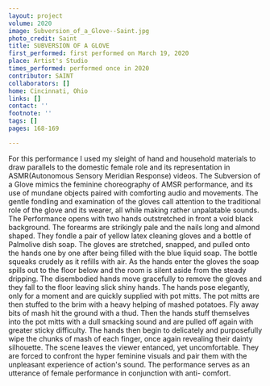 ```yaml
---
layout: project
volume: 2020
image: Subversion_of_a_Glove--Saint.jpg
photo_credit: Saint
title: SUBVERSION OF A GLOVE
first_performed: first performed on March 19, 2020
place: Artist's Studio
times_performed: performed once in 2020
contributor: SAINT
collaborators: []
home: Cincinnati, Ohio
links: []
contact: ''
footnote: ''
tags: []
pages: 168-169

---
```


For this performance I used my sleight of hand and household materials to draw parallels to the domestic female role and its representation in ASMR(Autonomous Sensory Meridian Response) videos. The Subversion of a Glove mimics the feminine choreography of AMSR performance, and its use of mundane objects paired with comforting audio and movements. The gentle fondling and examination of the gloves call attention to the traditional role of the glove and its wearer, all while making rather unpalatable sounds.
The Performance opens with two hands outstretched in front a void black background. The forearms are strikingly pale and the nails long and almond shaped. They fondle a pair of yellow latex cleaning gloves and a bottle of Palmolive dish soap. The gloves are stretched, snapped, and pulled onto the hands one by one after being filled with the blue liquid soap. The bottle squeaks crudely as it refills with air. As the hands enter the gloves the soap spills out to the floor below and the room is silent aside from the steady dripping. The disembodied hands move gracefully to remove the gloves and they fall to the floor leaving slick shiny hands. The hands pose elegantly, only for a moment and are quickly supplied with pot mitts. The pot mitts are then stuffed to the brim with a heavy helping of mashed potatoes. Fly away bits of mash hit the ground with a thud. Then the hands stuff themselves into the pot mitts with a dull smacking sound and are pulled off again with greater sticky difficulty. The hands then begin to delicately and purposefully wipe the chunks of mash of each finger, once again revealing their dainty silhouette. 
The scene leaves the viewer entanced, yet uncomfortable. They are forced to confront the hyper feminine visuals and pair them with the unpleasant experience of action's sound. The performance serves as an utterance of female performance in conjunction with anti- comfort.

